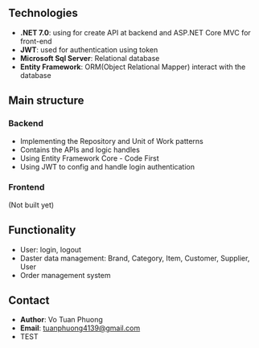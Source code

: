 ## Technologies 
- **.NET 7.0**: using for create API at backend and ASP.NET Core MVC for front-end
- **JWT**: used for authentication using token
- **Microsoft Sql Server**: Relational database
- **Entity Framework**: ORM(Object Relational Mapper) interact with the database

## Main structure
### Backend 
- Implementing the Repository and Unit of Work patterns
- Contains the APIs and logic handles
- Using Entity Framework Core - Code First
- Using JWT to config and handle login authentication
### Frontend 
(Not built yet)

## Functionality
- User: login, logout
- Daster data management: Brand, Category, Item, Customer, Supplier, User
- Order management system

## Contact
- **Author**: Vo Tuan Phuong
- **Email**: tuanphuong4139@gmail.com
- TEST


